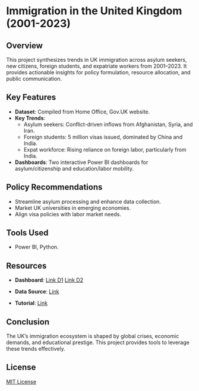 # Immigration in the United Kingdom (2001-2023)

## Overview
This project synthesizes trends in UK immigration across asylum seekers, new citizens, foreign students, and expatriate workers from 2001–2023. It provides actionable insights for policy formulation, resource allocation, and public communication.

## Key Features
- **Dataset**: Compiled from Home Office, Gov.UK website.
- **Key Trends**:
  - Asylum seekers: Conflict-driven inflows from Afghanistan, Syria, and Iran.
  - Foreign students: 5 million visas issued, dominated by China and India.
  - Expat workforce: Rising reliance on foreign labor, particularly from India.
- **Dashboards**: Two interactive Power BI dashboards for asylum/citizenship and education/labor mobility.

## Policy Recommendations
- Streamline asylum processing and enhance data collection.
- Market UK universities in emerging economies.
- Align visa policies with labor market needs.

## Tools Used
- Power BI, Python.

## Resources

- **Dashboard**: 
  <a href="https://app.powerbi.com/view?r=eyJrIjoiNjVkNzgyZDktNzg1Mi00ZTk4LTlkZDItNjgwMDNkMjU3ODU3IiwidCI6IjBjZmNjNzhhLTg2ODEtNGQ2Mi1hYTMxLTY4ZmYxNWFkZTY2MyJ9" target="_blank">Link D1</a>
  <a href="https://app.powerbi.com/view?r=eyJrIjoiOTg1NjlhMzktM2RmYS00ZTAzLTg0OWUtNTUxMTZiNGU2NTdhIiwidCI6IjBjZmNjNzhhLTg2ODEtNGQ2Mi1hYTMxLTY4ZmYxNWFkZTY2MyJ9" target="_blank">Link D2</a>
  
- **Data Source**: 
  <a href="https://www.gov.uk/government/statistical-data-sets/managed-migration-datasets#entry-clearance-visas-granted-outside-the-uk" target="_blank">Link</a>
  
- **Tutorial**: 
  <a href="http://127.0.0.1:5500/uploads/Videos/UK%20Immigration.mp4" target="_blank">Link</a>

## Conclusion
The UK’s immigration ecosystem is shaped by global crises, economic demands, and educational prestige. This project provides tools to leverage these trends effectively.

## License
[MIT License](LICENSE)
